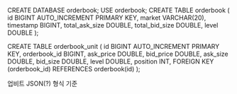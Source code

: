 CREATE DATABASE orderbook;
USE orderbook;
CREATE TABLE orderbook (
    id BIGINT AUTO_INCREMENT PRIMARY KEY,
    market VARCHAR(20),
    timestamp BIGINT,
    total_ask_size DOUBLE,
    total_bid_size DOUBLE,
    level DOUBLE
);

CREATE TABLE orderbook_unit (
    id BIGINT AUTO_INCREMENT PRIMARY KEY,
    orderbook_id BIGINT,
    ask_price DOUBLE,
    bid_price DOUBLE,
    ask_size DOUBLE,
    bid_size DOUBLE,
    level DOUBLE,
    position INT,
    FOREIGN KEY (orderbook_id) REFERENCES orderbook(id)
);

업비트 JSON(?) 형식 기준
